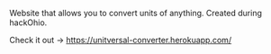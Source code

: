 Website that allows you to convert units of anything. Created during hackOhio.

Check it out -> https://unitversal-converter.herokuapp.com/
